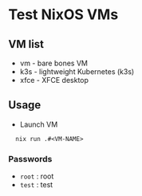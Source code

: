 # Test NixOS VMs

## VM list

* vm     - bare bones VM
* k3s    - lightweight Kubernetes (k3s)
* xfce   - XFCE desktop


## Usage

* Launch VM
```
  nix run .#<VM-NAME>
```

### Passwords

* `root` : root
* `test` : test
